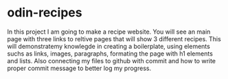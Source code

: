 # odin-recipes

In this project I am going to make a recipe website. You will see an main page with three links to reltive pages that will show 3 different recipes.
This will demonstratemy knowlegde in creating a boilerplate, using elements suchs as links, images, paragraphs, formating the page with h1 elements and lists.
Also connecting my files to github with commit and how to write proper commit message to better log my progress.
